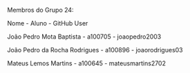 Membros do Grupo 24:

Nome - Aluno - GitHub User

João Pedro Mota Baptista - a100705 - joaopedro2003

João Pedro da Rocha Rodrigues - a100896 - joaorodrigues03

Mateus Lemos Martins - a100645 - mateusmartins2702